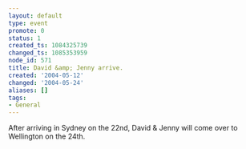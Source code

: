 ```yaml
---
layout: default
type: event
promote: 0
status: 1
created_ts: 1084325739
changed_ts: 1085353959
node_id: 571
title: David &amp; Jenny arrive.
created: '2004-05-12'
changed: '2004-05-24'
aliases: []
tags:
- General
---
```

After arriving in Sydney on the 22nd, David & Jenny will come over to Wellington on the 24th.
